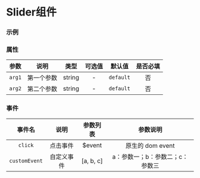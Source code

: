 <!-- 加载 demo 组件 start -->
<script setup>
import demo from './demo.vue'
</script>
<!-- 加载 demo 组件 end -->

<!-- 正文开始 -->

# Slider组件

### 示例
<Preview comp-name="Slider" demo-name="demo">
  <demo />
</Preview>

### 属性
参数 | 说明 | 类型 | 可选值 | 默认值 | 是否必填
:-: | :-: | :-: | :-: | :-: | :-:
`arg1` | 第一个参数 | string | - | `default` | 否 
`arg2` | 第二个参数 | string | - | `default` | 否

### 事件
事件名 | 说明 | 参数列表 | 参数说明
:-: | :-: | :-: | :-:
`click` | 点击事件 | $event | 原生的 dom event
`customEvent` | 自定义事件 | [a, b, c] | a：参数一；b：参数二；c：参数三
